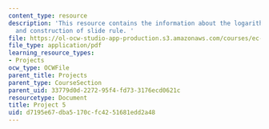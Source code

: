 ```yaml
---
content_type: resource
description: 'This resource contains the information about the logarithmic scales
  and construction of slide rule. '
file: https://ol-ocw-studio-app-production.s3.amazonaws.com/courses/ec-050-recreate-experiments-from-history-inform-the-future-from-the-past-galileo-january-iap-2010/d7195e67dba5170cfc4251681edd2a48_MITEC_050IAP10_pro05.pdf
file_type: application/pdf
learning_resource_types:
- Projects
ocw_type: OCWFile
parent_title: Projects
parent_type: CourseSection
parent_uid: 33779d0d-2272-95f4-fd73-3176ecd0621c
resourcetype: Document
title: Project 5
uid: d7195e67-dba5-170c-fc42-51681edd2a48
---
```

